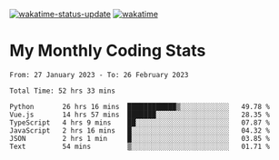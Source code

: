 [![wakatime-status-update](https://github.com/noopurphalak/noopurphalak/workflows/wakatime-status-update/badge.svg)](https://github.com/noopurphalak/noopurphalak/actions/workflows/main.yml)
[![wakatime](https://wakatime.com/badge/user/80ace140-ef40-4fdd-b8ed-f3be3d2e1aea.svg)](https://wakatime.com/@80ace140-ef40-4fdd-b8ed-f3be3d2e1aea)

# My Monthly Coding Stats

<!--START_SECTION:waka-->

```text
From: 27 January 2023 - To: 26 February 2023

Total Time: 52 hrs 33 mins

Python       26 hrs 16 mins  ████████████▒░░░░░░░░░░░░   49.78 %
Vue.js       14 hrs 57 mins  ███████░░░░░░░░░░░░░░░░░░   28.35 %
TypeScript   4 hrs 9 mins    ██░░░░░░░░░░░░░░░░░░░░░░░   07.87 %
JavaScript   2 hrs 16 mins   █░░░░░░░░░░░░░░░░░░░░░░░░   04.32 %
JSON         2 hrs 1 min     █░░░░░░░░░░░░░░░░░░░░░░░░   03.85 %
Text         54 mins         ▒░░░░░░░░░░░░░░░░░░░░░░░░   01.71 %
```

<!--END_SECTION:waka-->
